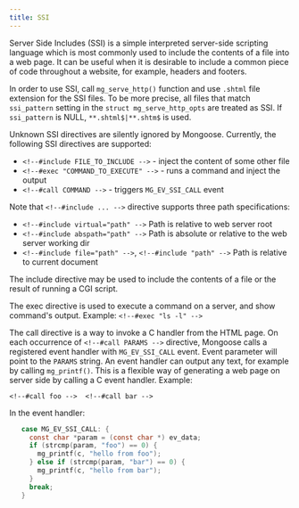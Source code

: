 ```yaml
---
title: SSI
---
```


Server Side Includes (SSI) is a simple interpreted server-side scripting
language which is most commonly used to include the contents of a file
into a web page. It can be useful when it is desirable to include a common
piece of code throughout a website, for example, headers and footers.

In order to use SSI, call `mg_serve_http()` function and use
`.shtml` file extension for the SSI files. To be more precise,
all files that match `ssi_pattern` setting in the
`struct mg_serve_http_opts` are treated as SSI.
If `ssi_pattern` is NULL, `**.shtml$|**.shtm$` is used.

Unknown SSI directives are silently ignored by Mongoose. Currently,
the following SSI directives are supported:

- `<!--#include FILE_TO_INCLUDE -->` - inject the content of some other file
- `<!--#exec "COMMAND_TO_EXECUTE" -->` - runs a command and inject the output
- `<!--#call COMMAND -->` - triggers `MG_EV_SSI_CALL` event

Note that `<!--#include ... -->` directive supports three path specifications:

- `<!--#include virtual="path" -->`  Path is relative to web server root
- `<!--#include abspath="path" -->`  Path is absolute or relative to the
  web server working dir
- `<!--#include file="path" -->`, `<!--#include "path" -->`
  Path is relative to current document

The include directive may be used to include the contents of a file or
the result of running a CGI script.

The exec directive is used to execute a command on a server,
and show command's output. Example: `<!--#exec "ls -l" -->`

The call directive is a way to invoke a C handler from the HTML page.
On each occurrence of `<!--#call PARAMS -->` directive,
Mongoose calls a registered event handler with `MG_EV_SSI_CALL` event.
Event parameter will point to the `PARAMS` string.
An event handler can output any text, for example by calling
`mg_printf()`. This is a flexible way of generating a web page on
server side by calling a C event handler. Example:

`<!--#call foo -->  <!--#call bar -->`

In the event handler:

```c
   case MG_EV_SSI_CALL: {
     const char *param = (const char *) ev_data;
     if (strcmp(param, "foo") == 0) {
       mg_printf(c, "hello from foo");
     } else if (strcmp(param, "bar") == 0) {
       mg_printf(c, "hello from bar");
     }
     break;
   }
```
